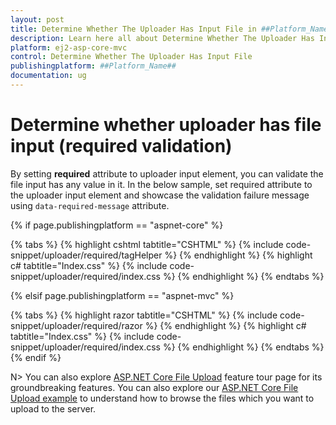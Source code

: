 ```yaml
---
layout: post
title: Determine Whether The Uploader Has Input File in ##Platform_Name## Uploader Component
description: Learn here all about Determine Whether The Uploader Has Input File in Syncfusion ##Platform_Name## Uploader component of syncfusion and more.
platform: ej2-asp-core-mvc
control: Determine Whether The Uploader Has Input File
publishingplatform: ##Platform_Name##
documentation: ug
---
```



# Determine whether uploader has file input (required validation)

By setting **required** attribute to uploader input element, you can validate the file input has any value in it. 
In the below sample, set required attribute to the uploader input element and showcase the validation failure message using `data-required-message` attribute.

{% if page.publishingplatform == "aspnet-core" %}

{% tabs %}
{% highlight cshtml tabtitle="CSHTML" %}
{% include code-snippet/uploader/required/tagHelper %}
{% endhighlight %}
{% highlight c# tabtitle="Index.css" %}
{% include code-snippet/uploader/required/index.css %}
{% endhighlight %}
{% endtabs %}

{% elsif page.publishingplatform == "aspnet-mvc" %}

{% tabs %}
{% highlight razor tabtitle="CSHTML" %}
{% include code-snippet/uploader/required/razor %}
{% endhighlight %}
{% highlight c# tabtitle="Index.css" %}
{% include code-snippet/uploader/required/index.css %}
{% endhighlight %}
{% endtabs %}
{% endif %}



N> You can also explore [ASP.NET Core File Upload](https://www.syncfusion.com/aspnet-core-ui-controls/file-upload) feature tour page for its groundbreaking features. You can also explore our [ASP.NET Core File Upload example](https://ej2.syncfusion.com/aspnetcore/Uploader/DefaultFunctionalities#/material) to understand how to browse the files which you want to upload to the server.